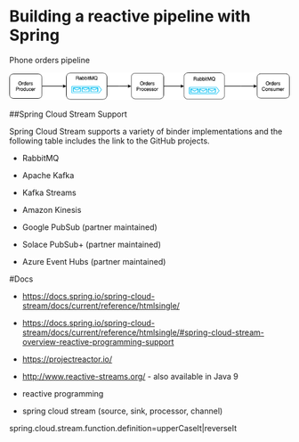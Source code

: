 # Building a reactive pipeline with Spring

Phone orders pipeline

![alt-text](./docs/orders-pipelines.png)


##Spring Cloud Stream Support

Spring Cloud Stream supports a variety of binder implementations and the following table includes the link to the GitHub projects.

- RabbitMQ

- Apache Kafka

- Kafka Streams

- Amazon Kinesis

- Google PubSub (partner maintained)

- Solace PubSub+ (partner maintained)

- Azure Event Hubs (partner maintained)


#Docs
- https://docs.spring.io/spring-cloud-stream/docs/current/reference/htmlsingle/
- https://docs.spring.io/spring-cloud-stream/docs/current/reference/htmlsingle/#spring-cloud-stream-overview-reactive-programming-support
- https://projectreactor.io/
- http://www.reactive-streams.org/ - also available in Java 9




- reactive programming
- spring cloud stream (source, sink, processor, channel)


spring.cloud.stream.function.definition=upperCaseIt|reverseIt
